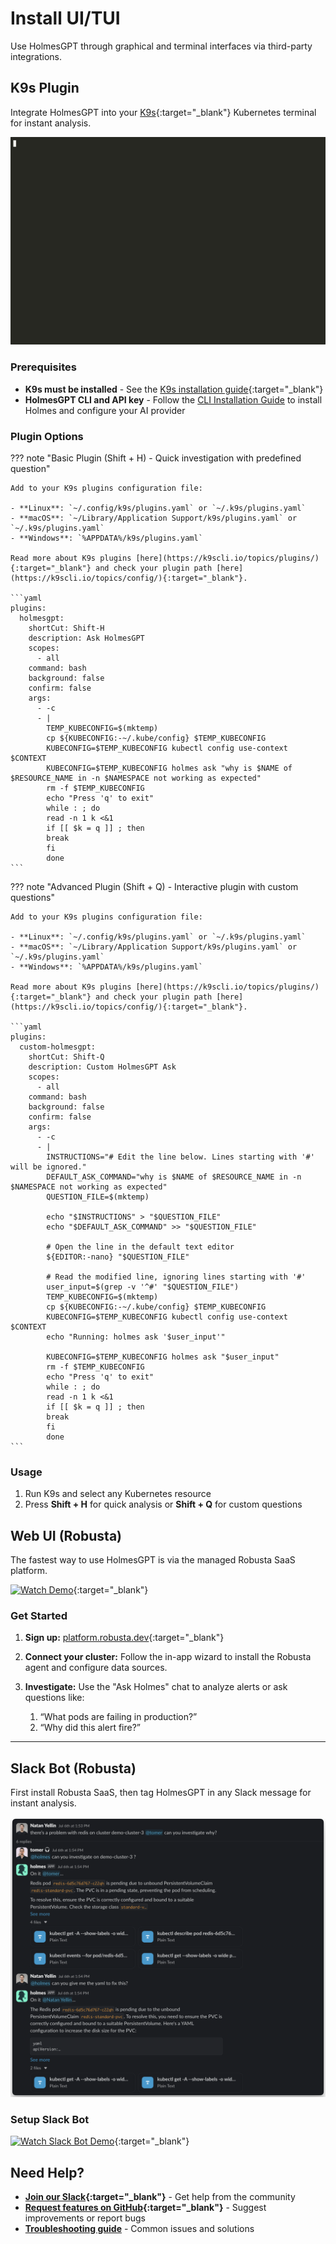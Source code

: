 # Install UI/TUI

Use HolmesGPT through graphical and terminal interfaces via third-party integrations.

## K9s Plugin

Integrate HolmesGPT into your [K9s](https://github.com/derailed/k9s){:target="_blank"} Kubernetes terminal for instant analysis.

![K9s Demo](../assets/K9sDemo.gif)

### Prerequisites

- **K9s must be installed** - See the [K9s installation guide](https://github.com/derailed/k9s#installation){:target="_blank"}
- **HolmesGPT CLI and API key** - Follow the [CLI Installation Guide](cli-installation.md) to install Holmes and configure your AI provider

### Plugin Options

??? note "Basic Plugin (Shift + H) - Quick investigation with predefined question"

    Add to your K9s plugins configuration file:

    - **Linux**: `~/.config/k9s/plugins.yaml` or `~/.k9s/plugins.yaml`
    - **macOS**: `~/Library/Application Support/k9s/plugins.yaml` or `~/.k9s/plugins.yaml`
    - **Windows**: `%APPDATA%/k9s/plugins.yaml`

    Read more about K9s plugins [here](https://k9scli.io/topics/plugins/){:target="_blank"} and check your plugin path [here](https://k9scli.io/topics/config/){:target="_blank"}.

    ```yaml
    plugins:
      holmesgpt:
        shortCut: Shift-H
        description: Ask HolmesGPT
        scopes:
          - all
        command: bash
        background: false
        confirm: false
        args:
          - -c
          - |
            TEMP_KUBECONFIG=$(mktemp)
            cp ${KUBECONFIG:-~/.kube/config} $TEMP_KUBECONFIG
            KUBECONFIG=$TEMP_KUBECONFIG kubectl config use-context $CONTEXT
            KUBECONFIG=$TEMP_KUBECONFIG holmes ask "why is $NAME of $RESOURCE_NAME in -n $NAMESPACE not working as expected"
            rm -f $TEMP_KUBECONFIG
            echo "Press 'q' to exit"
            while : ; do
            read -n 1 k <&1
            if [[ $k = q ]] ; then
            break
            fi
            done
    ```

??? note "Advanced Plugin (Shift + Q) - Interactive plugin with custom questions"


    Add to your K9s plugins configuration file:

    - **Linux**: `~/.config/k9s/plugins.yaml` or `~/.k9s/plugins.yaml`
    - **macOS**: `~/Library/Application Support/k9s/plugins.yaml` or `~/.k9s/plugins.yaml`
    - **Windows**: `%APPDATA%/k9s/plugins.yaml`

    Read more about K9s plugins [here](https://k9scli.io/topics/plugins/){:target="_blank"} and check your plugin path [here](https://k9scli.io/topics/config/){:target="_blank"}.

    ```yaml
    plugins:
      custom-holmesgpt:
        shortCut: Shift-Q
        description: Custom HolmesGPT Ask
        scopes:
          - all
        command: bash
        background: false
        confirm: false
        args:
          - -c
          - |
            INSTRUCTIONS="# Edit the line below. Lines starting with '#' will be ignored."
            DEFAULT_ASK_COMMAND="why is $NAME of $RESOURCE_NAME in -n $NAMESPACE not working as expected"
            QUESTION_FILE=$(mktemp)

            echo "$INSTRUCTIONS" > "$QUESTION_FILE"
            echo "$DEFAULT_ASK_COMMAND" >> "$QUESTION_FILE"

            # Open the line in the default text editor
            ${EDITOR:-nano} "$QUESTION_FILE"

            # Read the modified line, ignoring lines starting with '#'
            user_input=$(grep -v '^#' "$QUESTION_FILE")
            TEMP_KUBECONFIG=$(mktemp)
            cp ${KUBECONFIG:-~/.kube/config} $TEMP_KUBECONFIG
            KUBECONFIG=$TEMP_KUBECONFIG kubectl config use-context $CONTEXT
            echo "Running: holmes ask '$user_input'"

            KUBECONFIG=$TEMP_KUBECONFIG holmes ask "$user_input"
            rm -f $TEMP_KUBECONFIG
            echo "Press 'q' to exit"
            while : ; do
            read -n 1 k <&1
            if [[ $k = q ]] ; then
            break
            fi
            done
    ```

### Usage

1. Run K9s and select any Kubernetes resource
2. Press **Shift + H** for quick analysis or **Shift + Q** for custom questions


## Web UI (Robusta)

The fastest way to use HolmesGPT is via the managed Robusta SaaS platform.

[![Watch Demo](https://cdn.loom.com/sessions/thumbnails/388d98aad1a04823b9ed50d0161a4819-0ced91a0e8f80dcb-full-play.gif)](https://www.loom.com/share/388d98aad1a04823b9ed50d0161a4819?sid=a2a669b4-f092-4067-adcb-c8527fbcaa90){:target="_blank"}

### Get Started

1. **Sign up:** [platform.robusta.dev](https://platform.robusta.dev/signup/?utm_source=docs&utm_medium=holmesgpt-docs&utm_content=ui_installation_section){:target="_blank"}
2. **Connect your cluster:** Follow the in-app wizard to install the Robusta agent and configure data sources.
3. **Investigate:** Use the "Ask Holmes" chat to analyze alerts or ask questions like:

      1. “What pods are failing in production?”
      2. “Why did this alert fire?”

---

## Slack Bot (Robusta)

First install Robusta SaaS, then tag HolmesGPT in any Slack message for instant analysis.

![Robusta Slack Bot powered by Holmes](../assets/RobustaSlackBot-Poweredby-Holmes.png)

### Setup Slack Bot

[![Watch Slack Bot Demo](https://cdn.loom.com/sessions/thumbnails/7a60a42e854e45368e9b7f9d3c36ae5f-65bd123629db6922-full-play.gif)](https://www.loom.com/share/7a60a42e854e45368e9b7f9d3c36ae5f?sid=bfed9efb-b607-416c-b481-c2a63d314a4b){:target="_blank"}

## Need Help?

- **[Join our Slack](https://robustacommunity.slack.com){:target="_blank"}** - Get help from the community
- **[Request features on GitHub](https://github.com/robusta-dev/holmesgpt/issues){:target="_blank"}** - Suggest improvements or report bugs
- **[Troubleshooting guide](../reference/troubleshooting.md)** - Common issues and solutions

